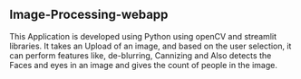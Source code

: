 ## Image-Processing-webapp

This Application is developed using Python using openCV and streamlit libraries.
It takes an Upload of an image, and based on the user selection, it can perform features like, de-blurring, Cannizing
and Also detects the Faces and eyes in an image and gives the count of people in the image.
